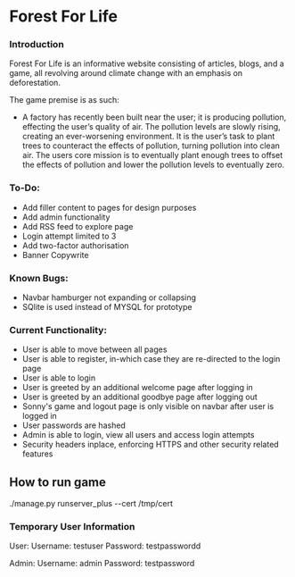 # Forest For Life

### Introduction
Forest For Life is an informative website consisting of articles, blogs, and a game, all revolving around climate
change with an emphasis on deforestation.

The game premise is as such:

- A factory has recently been built near the user; it is producing pollution, effecting the user’s quality of air. 
The pollution levels are slowly rising, creating an ever-worsening environment. It is the user’s task to plant trees to
counteract the effects of pollution, turning pollution into clean air. The users core mission is to eventually plant 
enough trees to offset the effects of pollution and lower the pollution levels to eventually zero.

### To-Do:
- Add filler content to pages for design purposes
- Add admin functionality
- Add RSS feed to explore page
- Login attempt limited to 3
- Add two-factor authorisation
- Banner Copywrite

### Known Bugs:
- Navbar hamburger not expanding or collapsing
- SQlite is used instead of MYSQL for prototype

### Current Functionality:
- User is able to move between all pages
- User is able to register, in-which case they are re-directed to the login page
- User is able to login
- User is greeted by an additional welcome page after logging in
- User is greeted by an additional goodbye page after logging out
- Sonny's game and logout page is only visible on navbar after user is logged in
- User passwords are hashed
- Admin is able to login, view all users and access login attempts
- Security headers inplace, enforcing HTTPS and other security related features

## How to run game
./manage.py runserver_plus --cert /tmp/cert

### Temporary User Information
User:
Username: testuser
Password: testpasswordd

Admin:
Username: admin
Password: testpassword


